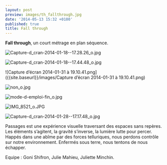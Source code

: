 ```yaml
---
layout: post
preview: images/th_fallthrough.jpg
date: '2014-05-13 15:32 +0100'
published: true
title: Fall through
---
```

**Fall through**, un court métrage en plan séquence. 





![Capture-d_cran-2014-01-18--17.28.26_o.jpg]({{site.baseurl}}/images/Capture-d_cran-2014-01-18--17.28.26_o.jpg)

![Capture-d_cran-2014-01-18--17.44.48_o.jpg]({{site.baseurl}}/images/Capture-d_cran-2014-01-18--17.44.48_o.jpg)

![Capture d’écran 2014-01-31 à 19.10.41.png]({{site.baseurl}}/images/Capture d’écran 2014-01-31 à 19.10.41.png)

![non_o.jpg]({{site.baseurl}}/images/non_o.jpg)

![mode-d-emploi-fin_o.jpg]({{site.baseurl}}/images/mode-d-emploi-fin_o.jpg)

![IMG_8521_o.JPG]({{site.baseurl}}/images/IMG_8521_o.JPG)

![Capture-d_cran-2014-01-28--17.17.48_o.jpg]({{site.baseurl}}/images/Capture-d_cran-2014-01-28--17.17.48_o.jpg)


Passages est une expérience visuelle traversant des espaces sans repères. Les éléments s’agitent,
la gravité s’inverse, la lumière lutte pour percer. Happés dans une abîme par des forces telluriques, nous perdons contrôle sur notre environnement. Enfermés sous terre, nous tentons de nous échapper.

Equipe : Goni Shifron, Julie Mahieu, Juliette Minchin.
